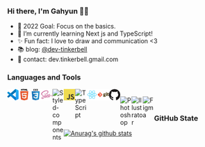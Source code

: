 ### Hi there, I'm Gahyun 🧚‍♀️

- 🥅 2022 Goal: Focus on the basics.
- 🌱 I’m currently learning Next js and TypeScript!
- ✨ Fun fact: I love to draw and communication <3
- 📚 blog: [@dev-tinkerbell](https://velog.io/@dev-tinkerbell)
- 💌 contact: dev.tinkerbell.gmail.com

### Languages and Tools

  <img align="left" alt="Visual Studio Code" width="26px" src="https://raw.githubusercontent.com/github/explore/80688e429a7d4ef2fca1e82350fe8e3517d3494d/topics/visual-studio-code/visual-studio-code.png" style="max-width:100%;">
  <img align="left" alt="HTML5" width="26px" src="https://raw.githubusercontent.com/github/explore/80688e429a7d4ef2fca1e82350fe8e3517d3494d/topics/html/html.png" style="max-width:100%;">
  <img align="left" alt="CSS3" width="26px" src="https://raw.githubusercontent.com/github/explore/80688e429a7d4ef2fca1e82350fe8e3517d3494d/topics/css/css.png" style="max-width:100%;">
  <img align="left" alt="Sass" width="26px" src="https://raw.githubusercontent.com/github/explore/80688e429a7d4ef2fca1e82350fe8e3517d3494d/topics/sass/sass.png" style="max-width:100%;">
  <img align="left" alt="Styled-components" width="26px" src="https://i.ibb.co/ydkG6cv/img.png" style="max-width:100%;">
  <img align="left" alt="JavaScript" width="26px" src="https://raw.githubusercontent.com/github/explore/80688e429a7d4ef2fca1e82350fe8e3517d3494d/topics/javascript/javascript.png" style="max-width:100%;">
   <img align="left" alt="TypeScript" width="26px" src="https://upload.wikimedia.org/wikipedia/commons/thumb/4/4c/Typescript_logo_2020.svg/640px-Typescript_logo_2020.svg.png" style="max-width:100%;">
  <img align="left" alt="React" width="26px" src="https://raw.githubusercontent.com/github/explore/80688e429a7d4ef2fca1e82350fe8e3517d3494d/topics/react/react.png" style="max-width:100%;">
  <img align="left" alt="Git" width="26px" src="https://raw.githubusercontent.com/github/explore/80688e429a7d4ef2fca1e82350fe8e3517d3494d/topics/git/git.png" style="max-width:100%;">
  <img align="left" alt="GitHub" width="26px" src="https://raw.githubusercontent.com/github/explore/78df643247d429f6cc873026c0622819ad797942/topics/github/github.png" style="max-width:100%;"><br>
  
<img align="left" alt="Photoshop" width="26px" src="https://upload.wikimedia.org/wikipedia/commons/thumb/2/20/Photoshop_CC_icon.png/246px-Photoshop_CC_icon.png" style="max-width:100%;">
<img align="left" alt="Illustrator" width="26px" src="https://upload.wikimedia.org/wikipedia/commons/thumb/6/66/Illustrator_CC_icon.png/492px-Illustrator_CC_icon.png" style="max-width:100%;">
<img align="left" alt="Figma" width="26px" src="https://inceptum-stor.icons8.com/ysXGvggAxLIu/Figma-1-logo.png" style="max-width:100%;">
<br>

### GitHub State

[![Anurag's github stats](https://github-readme-stats.vercel.app/api?username=tinkerbell93&show_icons=true&theme=buefy)](https://github.com/anuraghazra/github-readme-stats)


<!--
**tinkerbell93/tinkerbell93** is a ✨ _special_ ✨ repository because its `README.md` (this file) appears on your GitHub profile.

Here are some ideas to get you started:

- 🔭 I’m currently working on ...
- 🌱 I’m currently learning ...
- 👯 I’m looking to collaborate on ...
- 🤔 I’m looking for help with ...
- 💬 Ask me about ...
- 📫 How to reach me: ...
- 😄 Pronouns: ...
- ⚡ Fun fact: ...
-->
